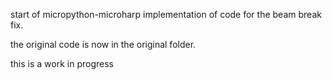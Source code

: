 start of micropython-microharp implementation of code for the beam break fix.

the original code is now in the original folder.

this is a work in progress